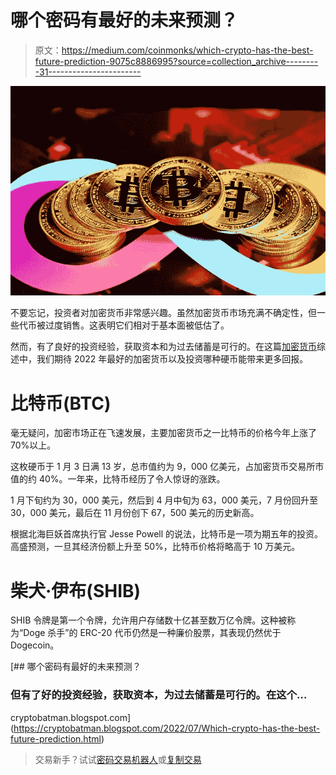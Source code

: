 # 哪个密码有最好的未来预测？

> 原文：<https://medium.com/coinmonks/which-crypto-has-the-best-future-prediction-9075c8886995?source=collection_archive---------31----------------------->

![](img/6355f9cc2aad209dd32fb4140f9c7d01.png)

不要忘记，投资者对加密货币非常感兴趣。虽然加密货币市场充满不确定性，但一些代币被过度销售。这表明它们相对于基本面被低估了。

然而，有了良好的投资经验，获取资本和为过去储蓄是可行的。在这篇[加密货币](https://cryptobatman.blogspot.com/2022/07/Which-crypto-has-the-best-future-prediction.html)综述中，我们期待 2022 年最好的加密货币以及投资哪种硬币能带来更多回报。

# 比特币(BTC)

毫无疑问，加密市场正在飞速发展，主要加密货币之一比特币的价格今年上涨了 70%以上。

这枚硬币于 1 月 3 日满 13 岁，总市值约为 9，000 亿美元，占加密货币交易所市值的约 40%。一年来，比特币经历了令人惊讶的涨跌。

1 月下旬约为 30，000 美元，然后到 4 月中旬为 63，000 美元，7 月份回升至 30，000 美元，最后在 11 月份创下 67，500 美元的历史新高。

根据北海巨妖首席执行官 Jesse Powell 的说法，比特币是一项为期五年的投资。高盛预测，一旦其经济份额上升至 50%，比特币价格将略高于 10 万美元。

# 柴犬·伊布(SHIB)

SHIB 令牌是第一个令牌，允许用户存储数十亿甚至数万亿令牌。这种被称为“Doge 杀手”的 ERC-20 代币仍然是一种廉价股票，其表现仍然优于 Dogecoin。

[](https://cryptobatman.blogspot.com/2022/07/Which-crypto-has-the-best-future-prediction.html) [## 哪个密码有最好的未来预测？

### 但有了好的投资经验，获取资本，为过去储蓄是可行的。在这个…

cryptobatman.blogspot.com](https://cryptobatman.blogspot.com/2022/07/Which-crypto-has-the-best-future-prediction.html) 

> 交易新手？试试[密码交易机器人](/coinmonks/crypto-trading-bot-c2ffce8acb2a)或[复制交易](/coinmonks/top-10-crypto-copy-trading-platforms-for-beginners-d0c37c7d698c)